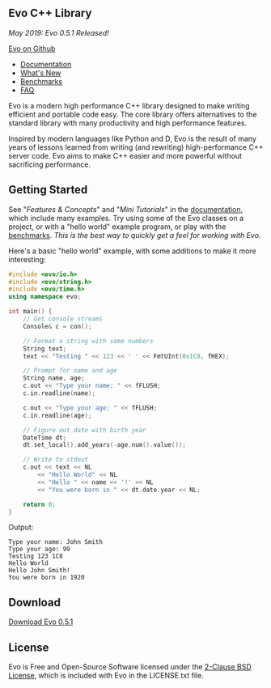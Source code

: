 Evo C++ Library
---------------

_May 2019: Evo 0.5.1 Released!_

[Evo on Github](https://github.com/jlctools/evo)

* [Documentation](http://jlctools.github.io/evo/evo-0.5.1/html/index.html)
* [What's New](http://jlctools.github.io/evo/evo-0.5.1/html/_whats_new.html)
* [Benchmarks](bench/README.md)
* [FAQ](FAQ.md)

Evo is a modern high performance C++ library designed to make writing efficient and portable code easy. The core library offers alternatives to the standard library with many productivity and high performance features.

Inspired by modern languages like Python and D, Evo is the result of many years of lessons learned from writing (and rewriting) high-performance C++ server code. Evo aims to make C++ easier and more powerful without sacrificing performance.

Getting Started
---------------

See "*Features & Concepts*" and "*Mini Tutorials*" in the [documentation](http://jlctools.github.io/evo/evo-0.5.1/html/index.html), which include many examples. Try using some of the Evo classes on a project, or with a "hello world" example program, or play with the [benchmarks](bench/README.md). *This is the best way to quickly get a feel for working with Evo.*

Here's a basic "hello world" example, with some additions to make it more interesting:

```cpp
#include <evo/io.h>
#include <evo/string.h>
#include <evo/time.h>
using namespace evo;

int main() {
    // Get console streams
    Console& c = con();

    // Format a string with some numbers
    String text;
    text << "Testing " << 123 << ' ' << FmtUInt(0x1C8, fHEX);

    // Prompt for name and age
    String name, age;
    c.out << "Type your name: " << fFLUSH;
    c.in.readline(name);

    c.out << "Type your age: " << fFLUSH;
    c.in.readline(age);

    // Figure out date with birth year
    DateTime dt;
    dt.set_local().add_years(-age.num().value());

    // Write to stdout
    c.out << text << NL
        << "Hello World" << NL
        << "Hello " << name << '!' << NL
        << "You were born in " << dt.date.year << NL;

    return 0;
}
```

Output:

```
Type your name: John Smith
Type your age: 99
Testing 123 1C8
Hello World
Hello John Smith!
You were born in 1920
```



Download
--------

[Download Evo 0.5.1](https://github.com/jlctools/evo/tree/master/docs/downloads)

License
-------

Evo is Free and Open-Source Software licensed under the [2-Clause BSD License](https://opensource.org/licenses/BSD-2-Clause), which is included with Evo in the LICENSE.txt file.
